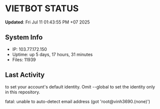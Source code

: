 # VIETBOT STATUS
**Updated**: Fri Jul 11 01:43:55 PM +07 2025

## System Info
- IP: 103.77.172.150
- Uptime: up 5 days, 17 hours, 31 minutes
- Files: 11939

## Last Activity

to set your account's default identity.
Omit --global to set the identity only in this repository.

fatal: unable to auto-detect email address (got 'root@vinh3690.(none)')
